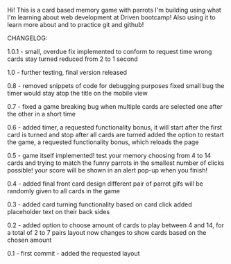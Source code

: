 Hi! This is a card based memory game with parrots I'm building using what I'm learning about web development at Driven bootcamp!
Also using it to learn more about and to practice git and github!

CHANGELOG:

1.0.1 - small, overdue fix implemented to conform to request
        time wrong cards stay turned reduced from 2 to 1 second

1.0 - further testing, final version released

0.8 - removed snippets of code for debugging purposes
      fixed small bug the timer would stay atop the title on the mobile view

0.7 - fixed a game breaking bug when multiple cards are selected one after the other in a short time

0.6 - added timer, a requested functionality bonus, it will start after the first card is turned and stop after all cards are turned
      added the option to restart the game, a requested functionality bonus, which reloads the page

0.5 - game itself implemented! test your memory choosing from 4 to 14 cards and trying to match the funny parrots in the smallest number of clicks possible!
      your score will be shown in an alert pop-up when you finish!

0.4 - added final front card design
      different pair of parrot gifs will be randomly given to all cards in the game

0.3 - added card turning functionality based on card click
      added placeholder text on their back sides

0.2 - added option to choose amount of cards to play between 4 and 14, for a total of 2 to 7 pairs
      layout now changes to show cards based on the chosen amount

0.1 - first commit - added the requested layout
